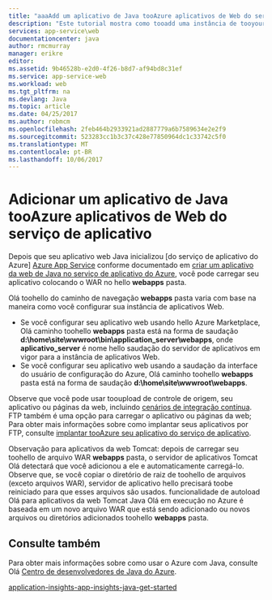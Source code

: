 ```yaml
---
title: "aaaAdd um aplicativo de Java tooAzure aplicativos de Web do serviço de aplicativo"
description: "Este tutorial mostra como tooadd uma instância de tooyour aplicativo ou página de aplicativo de serviço de aplicativos Web do Azure que já está configurado toouse Java."
services: app-service\web
documentationcenter: java
author: rmcmurray
manager: erikre
editor: 
ms.assetid: 9b46528b-e2d0-4f26-b8d7-af94bd8c31ef
ms.service: app-service-web
ms.workload: web
ms.tgt_pltfrm: na
ms.devlang: Java
ms.topic: article
ms.date: 04/25/2017
ms.author: robmcm
ms.openlocfilehash: 2feb464b2933921ad2887779a6b7589634e2e2f9
ms.sourcegitcommit: 523283cc1b3c37c428e77850964dc1c33742c5f0
ms.translationtype: MT
ms.contentlocale: pt-BR
ms.lasthandoff: 10/06/2017
---
```

# <a name="add-a-java-application-tooazure-app-service-web-apps"></a>Adicionar um aplicativo de Java tooAzure aplicativos de Web do serviço de aplicativo
Depois que seu aplicativo web Java inicializou [do serviço de aplicativo do Azure] [ Azure App Service] conforme documentado em [criar um aplicativo da web de Java no serviço de aplicativo do Azure](web-sites-java-get-started.md), você pode carregar seu aplicativo colocando o WAR no hello **webapps** pasta.

Olá toohello do caminho de navegação **webapps** pasta varia com base na maneira como você configurar sua instância de aplicativos Web.

* Se você configurar seu aplicativo web usando hello Azure Marketplace, Olá caminho toohello **webapps** pasta está na forma de saudação **d:\home\site\wwwroot\bin\application\_server\webapps**, onde **aplicativo\_server** é nome hello saudação do servidor de aplicativos em vigor para a instância de aplicativos Web. 
* Se você configurar seu aplicativo web usando a saudação da interface do usuário de configuração do Azure, Olá caminho toohello **webapps** pasta está na forma de saudação **d:\home\site\wwwroot\webapps**. 

Observe que você pode usar tooupload de controle de origem, seu aplicativo ou páginas da web, incluindo [cenários de integração contínua](app-service-continuous-deployment.md). FTP também é uma opção para carregar o aplicativo ou páginas da web; Para obter mais informações sobre como implantar seus aplicativos por FTP, consulte [implantar tooAzure seu aplicativo do serviço de aplicativo].

Observação para aplicativos da web Tomcat: depois de carregar seu toohello de arquivo WAR **webapps** pasta, o servidor de aplicativos Tomcat Olá detectará que você adicionou a ele e automaticamente carregá-lo. Observe que, se você copiar o diretório de raiz de toohello de arquivos (exceto arquivos WAR), servidor de aplicativo hello precisará toobe reiniciado para que esses arquivos são usados. funcionalidade de autoload Olá para aplicativos da web Tomcat Java Olá em execução no Azure é baseada em um novo arquivo WAR que está sendo adicionado ou novos arquivos ou diretórios adicionados toohello **webapps** pasta. 

<a name="see-also"></a>

## <a name="see-also"></a>Consulte também
Para obter mais informações sobre como usar o Azure com Java, consulte Olá [Centro de desenvolvedores de Java do Azure].

[application-insights-app-insights-java-get-started](../application-insights/app-insights-java-get-started.md)

<!-- URL List -->

[Centro de desenvolvedores de Java do Azure]: https://azure.microsoft.com/develop/java/
[Azure App Service]: http://go.microsoft.com/fwlink/?LinkId=529714
[implantar tooAzure seu aplicativo do serviço de aplicativo]: ./web-sites-deploy.md
